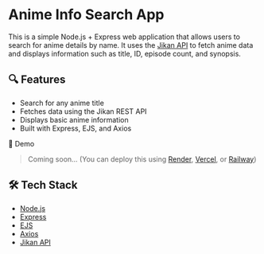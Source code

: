 # Anime Info Search App

This is a simple Node.js + Express web application that allows users to search for anime details by name. It uses the [Jikan API](https://docs.api.jikan.moe/) to fetch anime data and displays information such as title, ID, episode count, and synopsis.

## 🔍 Features

- Search for any anime title
- Fetches data using the Jikan REST API
- Displays basic anime information
- Built with Express, EJS, and Axios

 🚀 Demo

> Coming soon… (You can deploy this using [Render](https://render.com), [Vercel](https://vercel.com), or [Railway](https://railway.app))

## 🛠 Tech Stack

- [Node.js](https://nodejs.org/)
- [Express](https://expressjs.com/)
- [EJS](https://ejs.co/)
- [Axios](https://axios-http.com/)
- [Jikan API](https://docs.api.jikan.moe/)

